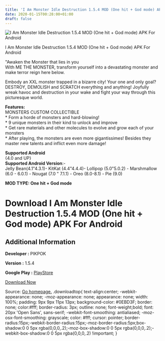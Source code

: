 ```yaml
---
title: 'I Am Monster Idle Destruction 1.5.4 MOD (One hit + God mode) APK For Android'
date: 2020-01-15T00:28:00+01:00
draft: false
---
```


![I Am Monster Idle Destruction 1.5.4 MOD (One hit + God mode) APK For Android](https://i1.wp.com/apkhome.net/wp-content/uploads/2020/01/I-Am-Monster-Idle-Destruction-1.5.4-MOD-One-hit-God-mode.png "I Am Monster Idle Destruction 1.5.4 MOD (One hit + God mode) APK For Android")

  

I Am Monster Idle Destruction 1.5.4 MOD (One hit + God mode) APK For Android

"Awaken the Monster that lies in you  
With ME THE MONSTER, transform yourself into a devastating monster and make terror reign here below.

Embody an XXL monster trapped in a bizarre city! Your one and only goal? DESTROY, DEMOLISH and SCRATCH everything and anything! Joyfully wreak havoc and destruction in your wake and fight your way through this picturesque world.

**Features:**  
MONSTERS CUSTOM COLLECTIBLE  
\* Form a horde of monsters and hard-blowing!  
\* 9 unique monsters in their kind to unlock and improve  
\* Get rare materials and other molecules to evolve and grow each of your monsters  
\* After playing, the monsters are even more gigantissimes! Besides they master new talents and inflict even more damage!

**Supported Android**  
{4.0 and UP}  
**Supported Android Version**:-  
Jelly Bean(4.1"4.3.1)- KitKat (4.4"4.4.4)- Lollipop (5.0"5.0.2) - Marshmallow (6.0 - 6.0.1) - Nougat (7.0 " 7.1.1) - Oreo (8.0-8.1) - Pie (9.0)

**MOD TYPE: One hit + God mode**

Download I Am Monster Idle Destruction 1.5.4 MOD (One hit + God mode) APK For Android
=====================================================================================

Additional Information
----------------------

**Developer :** PIKPOK

**Version :** 1.5.4

**Google Play :** [PlayStore](https://play.google.com/store/apps/details?id=com.pikpok.nsr.play)

  

[Download Now](https://store4app.co/post/i-am-monster-idle-destruction-1-5-4-mod-one-hit-god-mode-apk-for-android_1579023135)

  
Source: [Go homepage.](https://store4app.co/post/i-am-monster-idle-destruction-1-5-4-mod-one-hit-god-mode-apk-for-android_1579023135) .downloadtop{ text-align:center; -webkit-appearance: none; -moz-appearance: none; appearance: none; width: 100%; padding: 9px 9px 11px 13px; background-color: #0EBD3F; border: none; color:#fff; border-radius: 3px; outline: none; font-weight;bold; font: 20px 'Open Sans', sans-serif; -webkit-font-smoothing: antialiased; -moz-osx-font-smoothing: grayscale; color: #fff; cursor: pointer; border-radius:15px;-webkit-border-radius:15px;-moz-border-radius:5px;box-shadow:0 0 5px rgba(0,0,0,.2);-moz-box-shadow:0 0 5px rgba(0,0,0,.2);-webkit-box-shadow:0 0 5px rgba(0,0,0,.2) !important; }